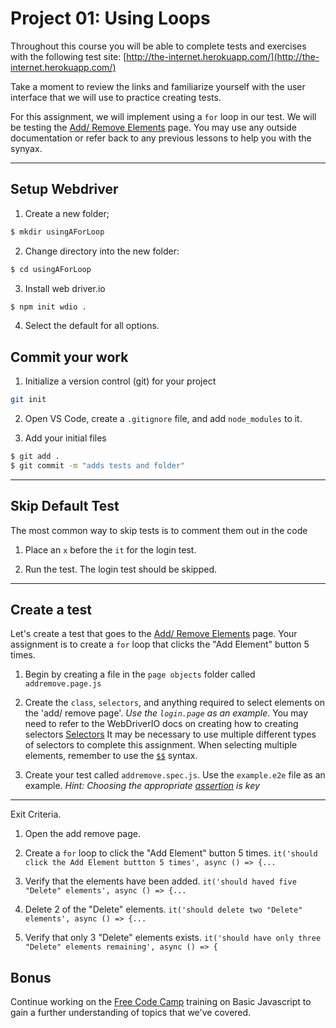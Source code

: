 # Project 01: Using Loops

Throughout this course you will be able to complete tests and exercises with the following test site: [http://the-internet.herokuapp.com/](http://the-internet.herokuapp.com/)

Take a moment to review the links and familiarize yourself with the user interface that we will use to practice creating tests.

For this assignment, we will implement using a `for` loop in our test. We will be testing the [Add/ Remove Elements](http://the-internet.herokuapp.com/add_remove_elements/) page. You may use any outside documentation or refer back to any previous lessons to help you with the synyax.



---


## Setup Webdriver


1. Create a new folder;

```sh
$ mkdir usingAForLoop
```

2. Change directory into the new folder:

```sh
$ cd usingAForLoop
```

3. Install web driver.io

```sh
$ npm init wdio .
```

4. Select the default for all options.

## Commit your work

1. Initialize a version control (git) for your project

```sh
git init
```

2. Open VS Code, create a `.gitignore` file, and add `node_modules` to it.

3. Add your initial files

```sh
$ git add .
$ git commit -m "adds tests and folder"
```

---


## Skip Default Test

The most common way to skip tests is to comment them out in the code

1. Place an `x` before the `it` for the login test.

2. Run the test. The login test should be skipped.

---

## Create a test

Let's create a test that goes to the [Add/ Remove Elements](http://the-internet.herokuapp.com/add_remove_elements/) page. Your assignment is to create a `for` loop that clicks the "Add Element" button 5 times. 

1. Begin by creating a file in the `page objects` folder called `addremove.page.js`


2. Create the `class`, `selectors`, and anything required to select elements on the 'add/ remove page'. *Use the `login.page` as an example*. You may need to refer to the WebDriverIO docs on creating how to creating selectors [Selectors](https://webdriver.io/docs/selectors/) It may be necessary to use multiple different types of selectors to complete this assignment. When selecting multiple elements, remember to use the [`$$`](https://webdriver.io/docs/api/browser/$$/) syntax. 


3. Create your test called `addremove.spec.js`. Use the `example.e2e` file as an example. 
*Hint: Choosing the appropriate [assertion](https://webdriver.io/docs/api/expect-webdriverio/#tobeelementsarrayofsize) is key*


---

Exit Criteria.

1. Open the add remove page.

2. Create a `for` loop to click the "Add Element" button 5 times. 
   `it('should click the Add Element buttton 5 times', async () => {...`

3. Verify that the elements have been added.
   `it('should haved five "Delete" elements', async () => {...`

4. Delete 2 of the "Delete" elements.
   `it('should delete two "Delete" elements', async () => {...`

5. Verify that only 3 "Delete" elements exists.
   `it('should have only three "Delete" elements remaining', async () => {`



## Bonus

Continue working on the [Free Code Camp](https://www.freecodecamp.org/learn/javascript-algorithms-and-data-structures/) training on Basic Javascript to gain a further understanding of topics that we've covered.
